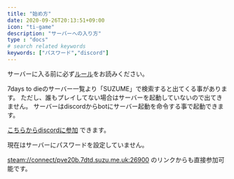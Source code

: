 ```yaml
---
title: "始め方"
date: 2020-09-26T20:13:51+09:00
icon: "ti-game"
description: "サーバーへの入り方"
type : "docs"
# search related keywords
keywords: ["パスワード","discord"]
---
```


サーバーに入る前に必ず[ルール](/rules/)をお読みください。

7days to dieのサーバー一覧より「SUZUME」で検索すると出てくる事があります。
ただし、誰もプレイしてない場合はサーバーを起動していないので出てきません。
サーバーはdiscordからbotにサーバー起動を命令する事で起動できます。

[こちらからdiscordに参加](https://discord.gg/G6vZXQH) できます。

現在はサーバーにパスワードを設定していません。

[steam://connect/pve20b.7dtd.suzu.me.uk:26900](steam://connect/pve20b.7dtd.suzu.me.uk:26900) のリンクからも直接参加可能です。


